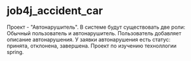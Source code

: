 # job4j_accident_car
Проект - "Автонарушитель". В системе будут существовать две роли: Обычный пользователь и автонарушитель. Пользователь добавляет описание автонарушения. У заявки автонарушения есть статус: принята, отклонена, завершена. Проект по изучению техноллогии spring.
